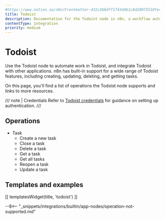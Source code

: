 ```yaml
---
#https://www.notion.so/n8n/Frontmatter-432c2b8dff1f43d4b1c8d20075510fe4
title: Todoist
description: Documentation for the Todoist node in n8n, a workflow automation platform. Includes details of operations and configuration, and links to examples and credentials information.
contentType: integration
priority: medium
---
```


# Todoist

Use the Todoist node to automate work in Todoist, and integrate Todoist with other applications. n8n has built-in support for a wide range of Todoist features, including creating, updating, deleting, and getting tasks. 

On this page, you'll find a list of operations the Todoist node supports and links to more resources.

/// note | Credentials
Refer to [Todoist credentials](/integrations/builtin/credentials/todoist/) for guidance on setting up authentication. 
///

## Operations

* Task
    * Create a new task
    * Close a task
    * Delete a task
    * Get a task
    * Get all tasks
    * Reopen a task
    * Update a task

## Templates and examples

<!-- see https://www.notion.so/n8n/Pull-in-templates-for-the-integrations-pages-37c716837b804d30a33b47475f6e3780 -->
[[ templatesWidget(title, 'todoist') ]]

--8<-- "_snippets/integrations/builtin/app-nodes/operation-not-supported.md"
